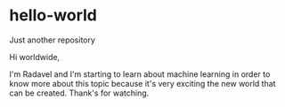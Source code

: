 # hello-world
Just another repository

Hi worldwide,

I'm Radavel and I'm starting to learn about machine learning in order to know more about this topic because it's very exciting the new world that can be created. Thank's for watching.
